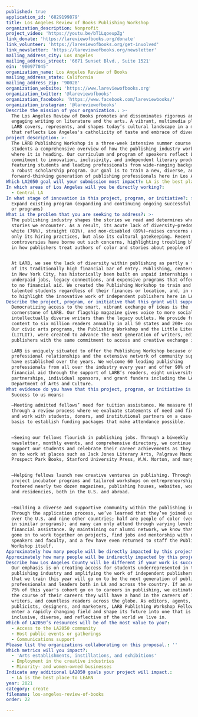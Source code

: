 ```yaml
---
published: true
application_id: '6829199879'
title: Los Angeles Review of Books Publishing Workshop
organization_description: Nonprofit
project_video: 'https://youtu.be/bT1LqoeupZg'
link_donate: 'https://lareviewofbooks.org/donate'
link_volunteer: 'https://lareviewofbooks.org/get-involved'
link_newsletter: 'https://lareviewofbooks.org/newsletter'
mailing_address_city: Los Angeles
mailing_address_street: '6671 Sunset Blvd., Suite 1521'
ein: '900977045'
organization_name: Los Angeles Review of Books
mailing_address_state: California
mailing_address_zip: '90028'
organization_website: 'https://www.lareviewofbooks.org'
organization_twitter: '@lareviewofbooks'
organization_facebook: 'https://www.facebook.com/lareviewbooks/'
organization_instagram: '@lareviewofbooks'
Describe the mission of your organization.: >-
  The Los Angeles Review of Books promotes and disseminates rigorous and
  engaging writing on literature and the arts. A vibrant, multimedia platform,
  LARB covers, represents, and shapes today’s cultural landscape in a manner
  that reflects Los Angeles's catholicity of taste and embrace of diversity.
project_description: >-
  The LARB Publishing Workshop is a three-week intensive summer course offering
  students a comprehensive overview of how the publishing industry works and
  where it is heading. Our curriculum and program of speakers reflect LARB’s
  commitment to innovation, inclusivity, and independent literary production,
  featuring students and leading professionals from wide-ranging backgrounds and
  a robust scholarship program. Our goal is to train a new, diverse, and
  forward-thinking generation of publishing professionals here in Los Angeles.
Which LA2050 goal will your submission most impact?: LA is the best place to CREATE
In which areas of Los Angeles will you be directly working?:
  - Central LA
In what stage of innovation is this project, program, or initiative?: >-
  Expand existing program (expanding and continuing ongoing successful projects
  or programs)
What is the problem that you are seeking to address?: >-
  The publishing industry shapes the stories we read and determines whose
  stories we encounter. As a result, its acute lack of diversity—predominantly
  white (76%), straight (81%), and non-disabled (89%)—raises concerns about not
  only its hiring practices, but also its cultural gatekeeping. Recent literary
  controversies have borne out such concerns, highlighting troubling blindspots
  in how publishers treat authors of color and stories about people of color. 


  At LARB, we see the lack of diversity within publishing as partly a function
  of its traditionally high financial bar of entry. Publishing, centered largely
  in New York City, has historically been built on unpaid internships or
  underpaid jobs, legacy connections, and expensive programs that offer little
  to no financial aid. We created the Publishing Workshop to train and support
  talented students regardless of their finances or location, and, in doing so,
  to highlight the innovative work of independent publishers here in LA. 
Describe the project, program, or initiative that this grant will support to address the problem identified.: >-
  Democratizing access to the smart, vibrant exchange of ideas is the
  cornerstone of LARB. Our flagship magazine gives voice to more socially and
  intellectually diverse writers than the legacy outlets. We provide free online
  content to six million readers annually in all 50 states and 200+ countries.
  Our civic arts programs, the Publishing Workshop and the Little Literary Fair
  (LITLIT), were created to advance the next generation of writers, editors, and
  publishers with the same commitment to access and creative exchange in mind.

  LARB is uniquely situated to offer the Publishing Workshop because of our
  professional relationships and the extensive network of community support we
  have established over the years. We welcome 60 leading publishing
  professionals from all over the industry every year and offer 90% of students
  financial aid through the support of LARB’s readers, eight university
  partnerships, individual sponsors, and grant funders including the LA
  Department of Arts and Culture.
What evidence do you have that this project, program, or initiative is or will be successful, and how will you define and measure success?: >-
  Success to us means:

  —Meeting admitted fellows’ need for tuition assistance. We measure this
  through a review process where we evaluate statements of need and finances,
  and work with students, donors, and institutional partners on a case-by-case
  basis to establish funding packages that make attendance possible. 


  —Seeing our fellows flourish in publishing jobs. Through a biweekly
  newsletter, monthly events, and comprehensive directory, we continue to
  support our students and celebrate their career achievements as they’ve gone
  on to work at places such as Jack Jones Literary Arts, Palgrave Macmillan,
  Prospect Park Books, Stanford University Press, W.W. Norton, and many more.


  —Helping fellows launch new creative ventures in publishing. Through our
  project incubator programs and tailored workshops on entrepreneurship, we’ve
  fostered nearly two dozen magazines, publishing houses, websites, workshops,
  and residencies, both in the U.S. and abroad.


  —Building a diverse and supportive community within the publishing industry.
  Through the application process, we’ve learned that they’ve joined us from all
  over the U.S. and nine other countries; half are people of color (versus 15%
  in similar programs); and many can only attend through varying levels of
  financial assistance. By maintaining our alumni network, we know that they’ve
  gone on to work together on projects, find jobs and mentorship with our
  speakers and faculty, and a few have even returned to staff the Publishing
  Workshop itself. 
Approximately how many people will be directly impacted by this project, program, or initiative?: '60'
Approximately how many people will be indirectly impacted by this project, program, or initiative?: '120000'
Describe how Los Angeles County will be different if your work is successful.: >-
  Our emphasis is on creating access for students underrepresented in the
  publishing industry and amplifying the work of independent publishers. Fellows
  that we train this year will go on to be the next generation of publishing
  professionals and leaders both in LA and across the country. If an average of
  75% of this year's cohort go on to careers in publishing, we estimate that in
  the course of their careers they will have a hand in the careers of 120,000+
  writers, and countless readers across the globe. As editors, agents,
  publicists, designers, and marketers, LARB Publishing Workshop Fellows will
  enter a rapidly changing field and shape its future into one that is
  inclusive, diverse, and reflective of the world we live in.
Which of LA2050’s resources will be of the most value to you?:
  - Access to the LA2050 community
  - Host public events or gatherings
  - Communications support
Please list the organizations collaborating on this proposal.: ''
Which metrics will you impact?:
  - 'Arts establishments, instillations, and exhibitions'
  - Employment in the creative industries
  - Minority- and women-owned businesses
Indicate any additional LA2050 goals your project will impact.:
  - LA is the best place to LEARN
year: 2021
category: create
filename: los-angeles-review-of-books
order: 22

---
```

